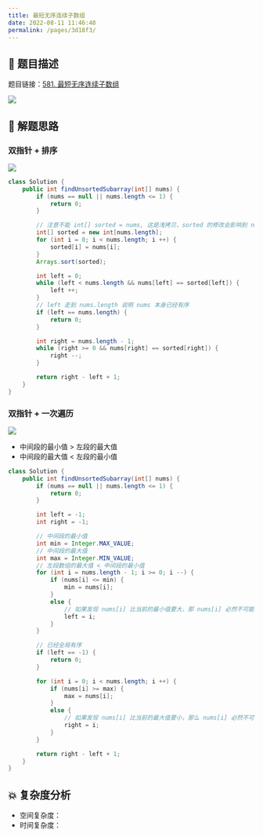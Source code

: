 ```yaml
---
title: 最短无序连续子数组
date: 2022-08-11 11:46:48
permalink: /pages/3d18f3/
---
```

## 📃 题目描述

题目链接：[581. 最短无序连续子数组](https://leetcode.cn/problems/shortest-unsorted-continuous-subarray/)

![](https://cs-wiki.oss-cn-shanghai.aliyuncs.com/img/image-20220811114708015.png)

## 🔔 解题思路

### 双指针 + 排序

![](https://cs-wiki.oss-cn-shanghai.aliyuncs.com/img/image-20220811114749800.png)


```java
class Solution {
    public int findUnsortedSubarray(int[] nums) {
        if (nums == null || nums.length <= 1) {
            return 0;
        }

        // 注意不能 int[] sorted = nums, 这是浅拷贝，sorted 的修改会影响到 nums
        int[] sorted = new int[nums.length];
        for (int i = 0; i < nums.length; i ++) {
            sorted[i] = nums[i];
        }
        Arrays.sort(sorted);

        int left = 0;
        while (left < nums.length && nums[left] == sorted[left]) {
            left ++;
        }
        // left 走到 nums.length 说明 nums 本身已经有序
        if (left == nums.length) {
            return 0;
        }

        int right = nums.length - 1;
        while (right >= 0 && nums[right] == sorted[right]) {
            right --;
        }

        return right - left + 1;
    }
}
```

### 双指针 + 一次遍历

![](https://cs-wiki.oss-cn-shanghai.aliyuncs.com/img/image-20220811115529241.png)

- 中间段的最小值 > 左段的最大值
- 中间段的最大值 < 左段的最小值

```java
class Solution {
    public int findUnsortedSubarray(int[] nums) {
        if (nums == null || nums.length <= 1) {
            return 0;
        }

        int left = -1;
        int right = -1;

        // 中间段的最小值
        int min = Integer.MAX_VALUE;
        // 中间段的最大值
        int max = Integer.MIN_VALUE;
        // 左段数组的最大值 < 中间段的最小值
        for (int i = nums.length - 1; i >= 0; i --) {
            if (nums[i] <= min) {
                min = nums[i];
            }
            else {
                // 如果发现 nums[i] 比当前的最小值要大，那 nums[i] 必然不可能出现在左端数组
                left = i;
            }
        }

        // 已经全局有序
        if (left == -1) {
            return 0;
        }

        for (int i = 0; i < nums.length; i ++) {
            if (nums[i] >= max) {
                max = nums[i];
            }
            else {
                // 如果发现 nums[i] 比当前的最大值要小，那么 nums[i] 必然不可能出现在右端数组
                right = i;
            }
        }

        return right - left + 1;
    }
}
```



## 💥 复杂度分析

- 空间复杂度：
- 时间复杂度：